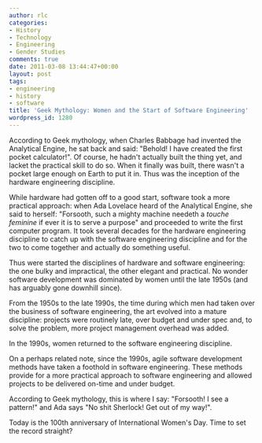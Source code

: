 ```yaml
---
author: rlc
categories:
- History
- Technology
- Engineering
- Gender Studies
comments: true
date: 2011-03-08 13:44:47+00:00
layout: post
tags:
- engineering
- history
- software
title: 'Geek Mythology: Women and the Start of Software Engineering'
wordpress_id: 1280
---
```


According to Geek mythology, when Charles Babbage had invented the Analytical Engine, he sat back and said: "Behold! I have created the first pocket calculator!". Of course, he hadn't actually built the thing yet, and lacket the practical skill to do so. When it finally was built, there wasn't a pocket large enough on Earth to put it in. Thus was the inception of the hardware engineering discipline.

While hardware had gotten off to a good start, software took a more practical approach: when Ada Lovelace heard of the Analytical Engine, she said to herself: "Forsooth, such a mighty machine needeth a _touche feminine_ if ever it is to serve a purpose" and proceeded to write the first computer program. It took several decades for the hardware engineering discipline to catch up with the software engineering discipline and for the two to come together and actually do something useful.

<!--more-->

Thus were started the disciplines of hardware and software engineering: the one bulky and impractical, the other elegant and practical. No wonder software development was dominated by women until the late 1950s (and has arguably gone downhill since).

From the 1950s to the late 1990s, the time during which men had taken over the business of software engineering, the art evolved into a mature discipline: projects were routinely late, over budget and under spec and, to solve the problem, more project management overhead was added.

In the 1990s, women returned to the software engineering discipline.

On a perhaps related note, since the 1990s, agile software development methods have taken a foothold in software engineering. These methods provide for a more practical approach to software engineering and allowed projects to be delivered on-time and under budget.

According to Geek mythology, this is where I say: "Forsooth! I see a pattern!" and Ada says "No shit Sherlock! Get out of my way!".

Today is the 100th anniversary of International Women's Day. Time to set the record straight?